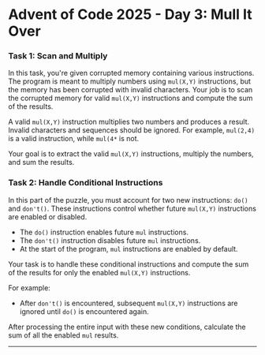 # Advent of Code 2025 - Day 3: Mull It Over

### Task 1: Scan and Multiply
In this task, you're given corrupted memory containing various instructions. The program is meant to multiply numbers using `mul(X,Y)` instructions, but the memory has been corrupted with invalid characters. Your job is to scan the corrupted memory for valid `mul(X,Y)` instructions and compute the sum of the results.

A valid `mul(X,Y)` instruction multiplies two numbers and produces a result. Invalid characters and sequences should be ignored. For example, `mul(2,4)` is a valid instruction, while `mul(4*` is not.

Your goal is to extract the valid `mul(X,Y)` instructions, multiply the numbers, and sum the results.

### Task 2: Handle Conditional Instructions
In this part of the puzzle, you must account for two new instructions: `do()` and `don't()`. These instructions control whether future `mul(X,Y)` instructions are enabled or disabled.

- The `do()` instruction enables future `mul` instructions.
- The `don't()` instruction disables future `mul` instructions.
- At the start of the program, `mul` instructions are enabled by default.

Your task is to handle these conditional instructions and compute the sum of the results for only the enabled `mul(X,Y)` instructions.

For example:
- After `don't()` is encountered, subsequent `mul(X,Y)` instructions are ignored until `do()` is encountered again.
  
After processing the entire input with these new conditions, calculate the sum of all the enabled `mul` results.

---
